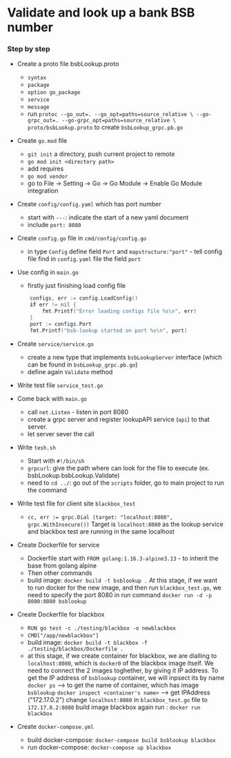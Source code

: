 # Validate and look up a bank BSB number

### Step by step
- Create a proto file bsbLookup.proto
    - `syntax`
    - `package`
    - `option go_package`
    - `service`
    - `message`
    - run `protoc --go_out=. --go_opt=paths=source_relative \
      --go-grpc_out=. --go-grpc_opt=paths=source_relative \
      proto/bsbLookup.proto` to create `bsbLookup_grpc.pb.go`
      
- Create `go.mod` file
    - `git init` a directory, push current project to remote
    - `go mod init <directory path>`
    - add requires
    - ```go mod vendor```
    - go to File -> Setting -> Go -> Go Module -> Enable Go Module integration
  
- Create `config/config.yaml` which has port number
    - start with ```---```: indicate the start of a new yaml document
    - include `port: 8080`
  
- Create `config.go` file in `cmd/config/config.go`
    - in type `Config` define field `Port` and `mapstructure:"port"` - tell config file find in `config.yaml` file the field `port`
  
- Use config in `main.go`
    - firstly just finishing load config file
  
    ```go
        configs, err := config.LoadConfig()
	    if err != nil {
		    fmt.Printf("Error loading configs file %s\n", err)
	    }
	    port := configs.Port
	    fmt.Printf("bsb-lookup started on port %v\n", port)
    ```
  
- Create `service/service.go`
    - create a new type that implements `bsbLookupServer` interface (which can be found in `bsbLookup_grpc.pb.go`)
    - define again `Validate` method
  
- Write test file `service_test.go`

- Come back with `main.go`
    - call `net.Listen` - listen in port 8080
    - create a grpc server and register lookupAPI service (`api`) to that server.
    - let server sever the call

- Write `tesh.sh`
    - Start with `#!/bin/sh`
    - `grpcurl`: give the path where can look for the file to execute (ex. bsbLookup.bsbLookup.Validate)
    - need to `cd ../`: go out of the `scripts` folder, go to main project to run the command
  
- Write test file for client site `blackbox_test`
    - `cc, err := grpc.Dial (target: "localhost:8080", grpc.WithInsecure())`
    Target is `localhost:8080` as the lookup service and blackbox test are running in the same localhost
      
- Create Dockerfile for service
    - Dockerfile start with `FROM golang:1.16.3-alpine3.13` - to inherit the base from golang alpine
    - Then other commands
    - build image: `docker build -t bsblookup .`
  At this stage, if we want to run docker for the new image, and then run `blackbox_test.go`, we need to specify the port 8080 in run command
  `docker run -d -p 8080:8080 bsblookup`
      
- Create Dockerfile for blackbox
    - `RUN go test -c ./testing/blackbox -o newblackbox`
    - `CMD["/app/newblackbox"]`
    - build image: `docker build -t blackbox -f ./testing/blackbox/Dockerfile .`
    - at this stage, if we create container for blackbox, we are dialling to `localhost:8080`, which is `docker0` of the blackbox image itself.
  We need to connect the 2 images toghether, by giving it IP address. To get the IP address of `bsblookup` container, we will inpsect its by name
      `docker ps` --> to get the name of container, which has image `bsblookup`
      `docker inspect <container's name>` --> get IPAddress ("172.17.0.2")
      change `localhost:8080` in `blackbox_test.go` file to `172.17.0.2:8080`
      build image blackbox again
      run : `docker run blackbox`
      
- Create `docker-compose.yml`
    - build docker-compose: `docker-compose build bsblookup blackbox`
    - run docker-compose: `docker-compose up blackbox`

